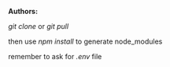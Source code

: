 **Authors:**

*git clone* or *git pull*

then use *npm install* to generate node_modules

remember to ask for *.env* file
